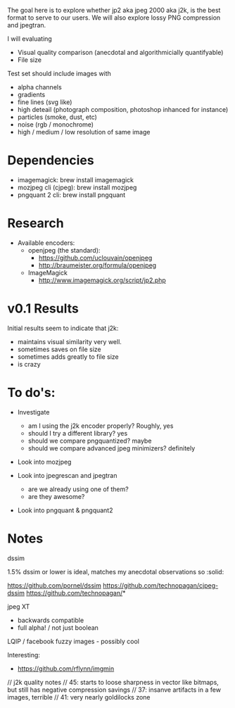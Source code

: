 The goal here is to explore whether jp2 aka jpeg 2000 aka j2k, is the best format to serve to our users.
We will also explore lossy PNG compression and jpegtran.


I will evaluating
  - Visual quality comparison (anecdotal and algorithmicially quantifyable)
  - File size


Test set should include images with
  - alpha channels
  - gradients
  - fine lines (svg like)
  - high deteail (photograph composition, photoshop inhanced for instance)
  - particles (smoke, dust, etc)
  - noise (rgb / monochrome)
  - high / medium / low resolution of same image


Dependencies
=================
- imagemagick:          brew install imagemagick
- mozjpeg cli (cjpeg):  brew install mozjpeg
- pngquant 2 cli:       brew install pngquant


Research
=========
- Available encoders:
  - openjpeg (the standard):
    - https://github.com/uclouvain/openjpeg
    - http://braumeister.org/formula/openjpeg
  - ImageMagick
    - http://www.imagemagick.org/script/jp2.php



v0.1 Results
============
Initial results seem to indicate that j2k:
  - maintains visual similarity very well.
  - sometimes saves on file size
  - sometimes adds greatly to file size
  - is crazy




To do's:
==========================
- Investigate
  - am I using the j2k encoder properly?          Roughly, yes
  - should I try a different library?             yes
  - should we compare pngquantized?               maybe
  - should we compare advanced jpeg minimizers?   definitely

- Look into mozjpeg

- Look into jpegrescan and jpegtran
  - are we already using one of them?
  - are they awesome?

- Look into pngquant & pngquant2


Notes
============================

dssim

1.5% dssim or lower is ideal, matches my anecdotal observations so :solid:

https://github.com/pornel/dssim
https://github.com/technopagan/cjpeg-dssim
https://github.com/technopagan/*


jpeg XT
  - backwards compatible
  - full alpha! / not just boolean


LQIP / facebook fuzzy images - possibly cool


Interesting:
  - https://github.com/rflynn/imgmin


// j2k quality notes
// 45: starts to loose sharpness in vector like bitmaps, but still has negative compression savings
// 37: insanve artifacts in a few images, terrible
// 41: very nearly goldilocks zone

